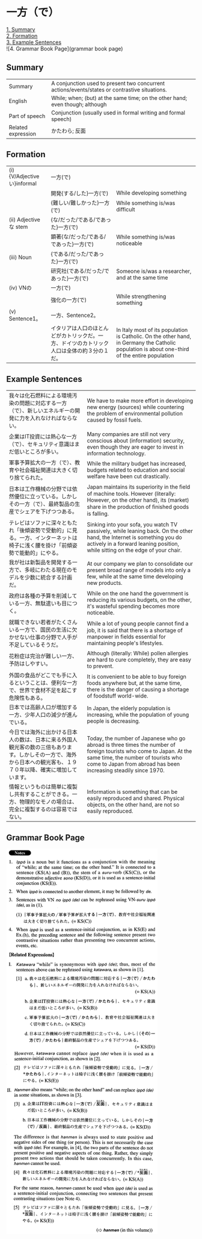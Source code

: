 # 一方（で）

[1. Summary](#summary)<br>
[2. Formation](#formation)<br>
[3. Example Sentences](#example-sentences)<br>
![4. Grammar Book Page](grammar book page)<br>


## Summary

<table><tr>   <td>Summary</td>   <td>A conjunction used to present two concurrent actions/events/states or contrastive situations.</td></tr><tr>   <td>English</td>   <td>While; when; (but) at the same time; on the other hand; even though; although</td></tr><tr>   <td>Part of speech</td>   <td>Conjunction (usually used in formal writing and formal speech)</td></tr><tr>   <td>Related expression</td>   <td>かたわら; 反面</td></tr></table>

## Formation

<table class="table"><tbody><tr class="tr head"><td class="td"><span class="numbers">(i)</span> <span class="bold">{V/Adjectiveい}informal</span></td><td class="td"><span class="concept">一方</span><span>(</span><span class="concept">で</span><span>)</span> </td><td class="td"></td></tr><tr class="tr"><td class="td"></td><td class="td"><span>開発{する/した}</span><span class="concept">一方</span><span>(</span><span class="concept">で</span><span>)</span> </td><td class="td"><span>While developing something</span></td></tr><tr class="tr"><td class="td"></td><td class="td"><span>{難しい/難しかった}</span><span class="concept">一方</span><span>(</span><span class="concept">で</span><span>)</span> </td><td class="td"><span>While something is/was difficult</span></td></tr><tr class="tr head"><td class="td"><span class="numbers">(ii)</span> <span class="bold">Adjective な stem</span></td><td class="td"><span>{な/だった/である/であった}</span><span class="concept">一方</span><span>(</span><span class="concept">で</span><span>)</span> </td><td class="td"></td></tr><tr class="tr"><td class="td"></td><td class="td"><span>顕著{な/だった/である/であった}</span><span class="concept">一方</span><span>(</span><span class="concept">で</span><span>)</span> </td><td class="td"><span>While something is/was noticeable</span></td></tr><tr class="tr head"><td class="td"><span class="numbers">(iii)</span> <span class="bold">Noun</span></td><td class="td"><span>{である/だった/であった}</span><span class="concept">一方</span><span>(</span><span class="concept">で</span><span>)</span> </td><td class="td"></td></tr><tr class="tr"><td class="td"></td><td class="td"><span>研究社{である/だった/であった}</span><span class="concept">一方</span><span>(</span><span class="concept">で</span><span>)</span> </td><td class="td"><span>Someone is/was a researcher, and at the same time</span></td></tr><tr class="tr head"><td class="td"><span class="numbers">(iv)</span> <span class="bold">VNの</span></td><td class="td"><span class="concept">一方</span><span>(</span><span class="concept">で</span><span>)</span> </td><td class="td"></td></tr><tr class="tr"><td class="td"></td><td class="td"><span>強化の</span><span class="concept">一方</span><span>(</span><span class="concept">で</span><span>)</span> </td><td class="td"><span>While strengthening something</span></td></tr><tr class="tr head"><td class="td"><span class="numbers">(v)</span> <span class="bold">Sentence1。</span></td><td class="td"><span class="concept">一方</span><span>、Sentence2。</span></td><td class="td"></td></tr><tr class="tr"><td class="td"></td><td class="td"><span>イタリアは人口のほとんどがカトリックだ。</span><span class="concept">一方</span><span>、ドイツのカトリック人口は全体の約３分の１だ。</span></td><td class="td"><span>In Italy most of its population is Catholic. On the other hand, in Germany the Catholic population is about one-third of the entire population</span></td></tr></tbody></table>

## Example Sentences

<table><tr>   <td>我々は化石燃料による環境汚染の問題に対応する一方（で）、新しいエネルギーの開発に力を入れなければならない。</td>   <td>We have to make more effort in developing new energy (sources) while countering the problem of environmental pollution caused by fossil fuels.</td></tr><tr>   <td>企業はIT投資には熱心な一方（で）、セキュリティ意識はまだ低いところが多い。</td>   <td>Many companies are still not very conscious about (information) security, even though they are eager to invest in information technology.</td></tr><tr>   <td>軍事予算拡大の一方（で）、教育や社会福祉関連は大きく切り捨てられた。</td>   <td>While the military budget has increased, budgets related to education and social welfare have been cut drastically.</td></tr><tr>   <td>日本は工作機械の分野では依然優位に立っている。しかしその一方（で）、最終製品の生産でシェアを下げつつある。</td>   <td>Japan maintains its superiority in the ﬁeld of machine tools. However (literally: However, on the other hand), its (market) share in the production of ﬁnished goods is falling.</td></tr><tr>   <td>テレビはソファに深々ともたれ「後傾姿勢で受動的」に見る。一方、インターネットは椅子に浅く腰を掛け「前傾姿勢で能動的」にやる。</td>   <td>Sinking into your sofa, you watch TV passively, while leaning back. On the other hand, the Internet is something you do actively in a forward leaning position, while sitting on the edge of your chair.</td></tr><tr>   <td>我が社は新製品を開発する一方で、多岐にわたる現在のモデルを少数に統合する計画だ。</td>   <td>At our company we plan to consolidate our present broad range of models into only a few, while at the same time developing new products.</td></tr><tr>   <td>政府は各種の予算を削減している一方、無駄遣いも目につく。</td>   <td>While on the one hand the government is reducing its various budgets, on the other, it's wasteful spending becomes more noticeable.</td></tr><tr>   <td>就職できない若者がたくさんいる一方で、国民の生活に欠かせない仕事の分野で人手が不足しているそうだ。</td>   <td>While a lot of young people cannot ﬁnd a job, it is said that there is a shortage of manpower in fields essential for maintaining people's lifestyles.</td></tr><tr>   <td>花粉症は完治が難しい一方、予防はしやすい。</td>   <td>Although (literally: While) pollen allergies are hard to cure completely, they are easy to prevent.</td></tr><tr>   <td>外国の食品がどこでも手に入るということは、便利な一方で、世界で食材不足を起こす危険性もある。</td>   <td>It is convenient to be able to buy foreign foods anywhere but, at the same time, there is the danger of causing a shortage of foodstuff world-wide.</td></tr><tr>   <td>日本では高齢人口が増加する一方、少年人口の減少が進んでいる。</td>   <td>In Japan, the elderly population is increasing, while the population of young people is decreasing.</td></tr><tr>   <td>今日では海外に出かける日本人の数は、日本に来る外国人観光客の数の三倍もあります。しかしその一方で、海外から日本への観光客も、１９７０年以降、確実に増加しています。</td>   <td>Today, the number of Japanese who go abroad is three times the number of foreign tourists who come to Japan. At the same time, the number of tourists who come to Japan from abroad has been increasing steadily since 1970.</td></tr><tr>   <td>情報というものは簡単に複製し共有することができる。一方、物理的なモノの場合は、完全に複製するのは容易ではない。</td>   <td>Information is something that can be easily reproduced and shared. Physical objects, on the other hand, are not so easily reproduced.</td></tr></table>

## Grammar Book Page

![](../img/Advanced一方(で).png)

